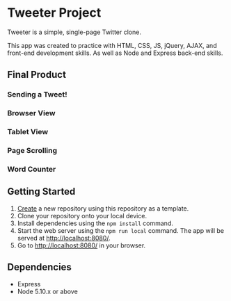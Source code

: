 # Tweeter Project

Tweeter is a simple, single-page Twitter clone.

This app was created to practice with HTML, CSS, JS, jQuery, AJAX, and front-end development skills. As well as Node and Express back-end skills.

## Final Product

### Sending a Tweet!

### Browser View

### Tablet View

### Page Scrolling

### Word Counter


## Getting Started


1. [Create](https://docs.github.com/en/repositories/creating-and-managing-repositories/creating-a-repository-from-a-template) a new repository using this repository as a template.
2. Clone your repository onto your local device.
3. Install dependencies using the `npm install` command.
3. Start the web server using the `npm run local` command. The app will be served at <http://localhost:8080/>.
4. Go to <http://localhost:8080/> in your browser.

## Dependencies

- Express
- Node 5.10.x or above
